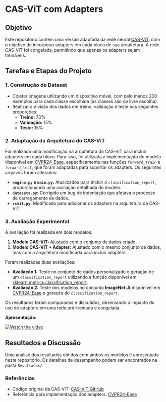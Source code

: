 # CAS-ViT com Adapters

## Objetivo

Este repositório contém uma versão adaptada da rede neural [CAS-ViT](https://github.com/Tianfang-Zhang/CAS-ViT), com o objetivo de incorporar adapters em cada bloco de sua arquitetura. A rede CAS-ViT foi congelada, permitindo que apenas os adapters sejam treináveis.

## Tarefas e Etapas do Projeto

### 1. Construção do Dataset

- Coletar imagens utilizando um dispositivo móvel, com pelo menos 200 exemplos para cada classe escolhida (as classes são de livre escolha).
- Realizar a divisão dos dados em treino, validação e teste nas seguintes proporções:
  - **Treino:** 70%
  - **Validação:** 15%
  - **Teste:** 15%

### 2. Adaptação da Arquitetura do CAS-ViT

Foi realizada uma modificação na arquitetura do CAS-ViT para incluir adapters em cada bloco. Para isso, foi utilizada a implementação do modelo disponível em [CVPR24-Ease](https://github.com/sun-hailong/CVPR24-Ease), especificamente nas funções `forward_train` e `forward_test`, que foram adaptadas para suportar os adapters. Os seguintes arquivos foram alterados:

- **`engine.py` e `main.py`:** Atualizados para incluir o `classification_report`, proporcionando uma avaliação detalhada do modelo.
- **`datasets.py`:** Corrigido um bug de indentação que afetava o processo de carregamento de dados.
- **`rcvit.py`:** Modificado para adicionar os adapters na arquitetura da CAS-ViT.

### 3. Avaliação Experimental

A avaliação foi realizada em dois modelos:

1. **Modelo CAS-ViT:** Ajustado com o conjunto de dados criado.
2. **Modelo CAS-ViT + Adapter:** Ajustado com o mesmo conjunto de dados, mas com a arquitetura modificada para incluir adapters.

Foram realizadas duas avaliações:

- **Avaliação 1:** Teste no conjunto de dados personalizado e geração de um `classification_report` utilizando a função disponível em [sklearn.metrics.classification_report](https://scikit-learn.org/1.5/modules/generated/sklearn.metrics.classification_report.html).
- **Avaliação 2:** Teste dos modelos no conjunto **ImageNet-A** disponível em [CVPR24-Ease](https://github.com/sun-hailong/CVPR24-Ease) e geração do `classification_report`.

Os resultados foram comparados e discutidos, observando o impacto do uso de adapters em uma rede pré-treinada e congelada.

**Apresentação:**

[![Watch the video](https://img.youtube.com/vi/cf7IQWrB6sE/hqdefault.jpg)](https://www.youtube.com/watch?v=cf7IQWrB6sE)


## Resultados e Discussão

Uma análise dos resultados obtidos com ambos os modelos é apresentada neste repositório. Os detalhes de desempenho podem ser encontrados na pasta `Resultados/`.

### Referências

- Código original da CAS-ViT: [CAS-ViT GitHub](https://github.com/Tianfang-Zhang/CAS-ViT)
- Referência para implementação dos adapters: [CVPR24-Ease](https://github.com/sun-hailong/CVPR24-Ease)
